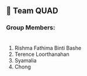 ## 🚀 Team QUAD

### Group Members: <br><br>
1. Rishma Fathima Binti Bashe
2. Terence Loorthanahan
3. Syamalia
4. Chong

